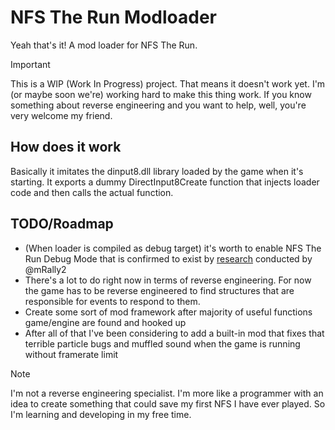# NFS The Run Modloader
Yeah that's it! A mod loader for NFS The Run.

> [!IMPORTANT]
> This is a WIP (Work In Progress) project. That means it doesn't work yet. I'm (or maybe soon we're) working hard
> to make this thing work. If you know something about reverse engineering and you want to help, well, you're very welcome my friend.

## How does it work
Basically it imitates the dinput8.dll library loaded by the game when it's starting. It exports a dummy DirectInput8Create function
that injects loader code and then calls the actual function.

## TODO/Roadmap
- (When loader is compiled as debug target) it's worth to enable NFS The Run Debug Mode that is confirmed to exist by [research](https://github.com/mRally2/The-Run-Tools-Research.git) conducted by @mRally2
- There's a lot to do right now in terms of reverse engineering. For now the game has to be reverse engineered to find structures that are responsible
for events to respond to them.
- Create some sort of mod framework after majority of useful functions game/engine are found and hooked up
- After all of that I've been considering to add a built-in mod that fixes that terrible particle bugs and muffled sound when the game is running without framerate limit

> [!NOTE]
> I'm not a reverse engineering specialist. I'm more like a programmer with an idea to create something that could
> save my first NFS I have ever played. So I'm learning and developing in my free time.
